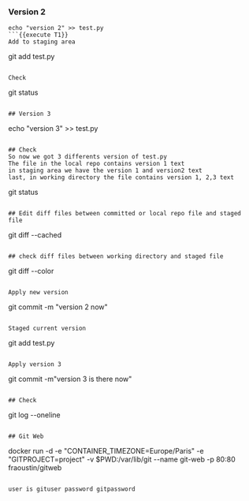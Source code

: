 
### Version 2
```
echo "version 2" >> test.py
```{{execute T1}}
Add to staging area
```
git add test.py
```{{execute T1}}

Check 
```
git status
```{{execute T1}}

## Version 3 
```
echo "version 3" >> test.py
```{{execute T1}}

## Check
So now we got 3 differents version of test.py  
The file in the local repo contains version 1 text  
in staging area we have the version 1 and version2 text     
last, in working directory the file contains version 1, 2,3 text    

```
git status
```{{execute T1}}

## Edit diff files between committed or local repo file and staged file 
```
git diff --cached 
```{{execute T1}}

## check diff files between working directory and staged file

```
git diff --color
```{{execute T1}}

Apply new version 
```
git commit -m "version 2 now"
```{{execute T1}}

Staged current version
```
git add test.py
```{{execute T1}}

Apply version 3
```
git commit -m"version 3 is there now"
```{{execute T1}}

## Check 
```
git log --oneline
```{{execute T1}}

## Git Web 
```
docker run -d -e "CONTAINER_TIMEZONE=Europe/Paris" -e "GITPROJECT=project" -v $PWD:/var/lib/git --name git-web -p 80:80 fraoustin/gitweb
```{{ execute T1 }}

user is gituser password gitpassword 